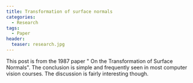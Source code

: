 ```yaml
---
title: Transformation of surface normals
categories:
  - Research
tags:
  - Paper
header:
  teaser: research.jpg
---
```


This post is from the 1987 paper " On the Transformation of Surface Normals". The conclusion is simple and frequently seen in most computer vision courses. The discussion is fairly interesting though.
